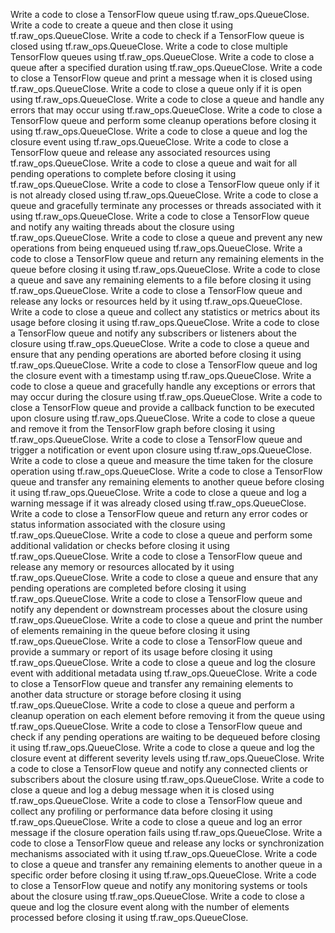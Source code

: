 Write a code to close a TensorFlow queue using tf.raw_ops.QueueClose.
Write a code to create a queue and then close it using tf.raw_ops.QueueClose.
Write a code to check if a TensorFlow queue is closed using tf.raw_ops.QueueClose.
Write a code to close multiple TensorFlow queues using tf.raw_ops.QueueClose.
Write a code to close a queue after a specified duration using tf.raw_ops.QueueClose.
Write a code to close a TensorFlow queue and print a message when it is closed using tf.raw_ops.QueueClose.
Write a code to close a queue only if it is open using tf.raw_ops.QueueClose.
Write a code to close a queue and handle any errors that may occur using tf.raw_ops.QueueClose.
Write a code to close a TensorFlow queue and perform some cleanup operations before closing it using tf.raw_ops.QueueClose.
Write a code to close a queue and log the closure event using tf.raw_ops.QueueClose.
Write a code to close a TensorFlow queue and release any associated resources using tf.raw_ops.QueueClose.
Write a code to close a queue and wait for all pending operations to complete before closing it using tf.raw_ops.QueueClose.
Write a code to close a TensorFlow queue only if it is not already closed using tf.raw_ops.QueueClose.
Write a code to close a queue and gracefully terminate any processes or threads associated with it using tf.raw_ops.QueueClose.
Write a code to close a TensorFlow queue and notify any waiting threads about the closure using tf.raw_ops.QueueClose.
Write a code to close a queue and prevent any new operations from being enqueued using tf.raw_ops.QueueClose.
Write a code to close a TensorFlow queue and return any remaining elements in the queue before closing it using tf.raw_ops.QueueClose.
Write a code to close a queue and save any remaining elements to a file before closing it using tf.raw_ops.QueueClose.
Write a code to close a TensorFlow queue and release any locks or resources held by it using tf.raw_ops.QueueClose.
Write a code to close a queue and collect any statistics or metrics about its usage before closing it using tf.raw_ops.QueueClose.
Write a code to close a TensorFlow queue and notify any subscribers or listeners about the closure using tf.raw_ops.QueueClose.
Write a code to close a queue and ensure that any pending operations are aborted before closing it using tf.raw_ops.QueueClose.
Write a code to close a TensorFlow queue and log the closure event with a timestamp using tf.raw_ops.QueueClose.
Write a code to close a queue and gracefully handle any exceptions or errors that may occur during the closure using tf.raw_ops.QueueClose.
Write a code to close a TensorFlow queue and provide a callback function to be executed upon closure using tf.raw_ops.QueueClose.
Write a code to close a queue and remove it from the TensorFlow graph before closing it using tf.raw_ops.QueueClose.
Write a code to close a TensorFlow queue and trigger a notification or event upon closure using tf.raw_ops.QueueClose.
Write a code to close a queue and measure the time taken for the closure operation using tf.raw_ops.QueueClose.
Write a code to close a TensorFlow queue and transfer any remaining elements to another queue before closing it using tf.raw_ops.QueueClose.
Write a code to close a queue and log a warning message if it was already closed using tf.raw_ops.QueueClose.
Write a code to close a TensorFlow queue and return any error codes or status information associated with the closure using tf.raw_ops.QueueClose.
Write a code to close a queue and perform some additional validation or checks before closing it using tf.raw_ops.QueueClose.
Write a code to close a TensorFlow queue and release any memory or resources allocated by it using tf.raw_ops.QueueClose.
Write a code to close a queue and ensure that any pending operations are completed before closing it using tf.raw_ops.QueueClose.
Write a code to close a TensorFlow queue and notify any dependent or downstream processes about the closure using tf.raw_ops.QueueClose.
Write a code to close a queue and print the number of elements remaining in the queue before closing it using tf.raw_ops.QueueClose.
Write a code to close a TensorFlow queue and provide a summary or report of its usage before closing it using tf.raw_ops.QueueClose.
Write a code to close a queue and log the closure event with additional metadata using tf.raw_ops.QueueClose.
Write a code to close a TensorFlow queue and transfer any remaining elements to another data structure or storage before closing it using tf.raw_ops.QueueClose.
Write a code to close a queue and perform a cleanup operation on each element before removing it from the queue using tf.raw_ops.QueueClose.
Write a code to close a TensorFlow queue and check if any pending operations are waiting to be dequeued before closing it using tf.raw_ops.QueueClose.
Write a code to close a queue and log the closure event at different severity levels using tf.raw_ops.QueueClose.
Write a code to close a TensorFlow queue and notify any connected clients or subscribers about the closure using tf.raw_ops.QueueClose.
Write a code to close a queue and log a debug message when it is closed using tf.raw_ops.QueueClose.
Write a code to close a TensorFlow queue and collect any profiling or performance data before closing it using tf.raw_ops.QueueClose.
Write a code to close a queue and log an error message if the closure operation fails using tf.raw_ops.QueueClose.
Write a code to close a TensorFlow queue and release any locks or synchronization mechanisms associated with it using tf.raw_ops.QueueClose.
Write a code to close a queue and transfer any remaining elements to another queue in a specific order before closing it using tf.raw_ops.QueueClose.
Write a code to close a TensorFlow queue and notify any monitoring systems or tools about the closure using tf.raw_ops.QueueClose.
Write a code to close a queue and log the closure event along with the number of elements processed before closing it using tf.raw_ops.QueueClose.